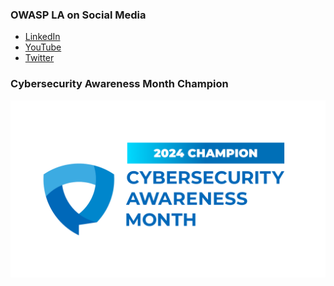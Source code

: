 
### OWASP LA on Social Media
* [LinkedIn](https://www.linkedin.com/company/owaspla)
* [YouTube](https://www.youtube.com/OWASPLosAngeles)
* [Twitter](https://twitter.com/owaspla)

 ### Cybersecurity Awareness Month Champion
  ![Cybersecurity Awareness Month badge](assets/images/2024ChampionBadge-CybersecurityAwarenessMonth.png)
